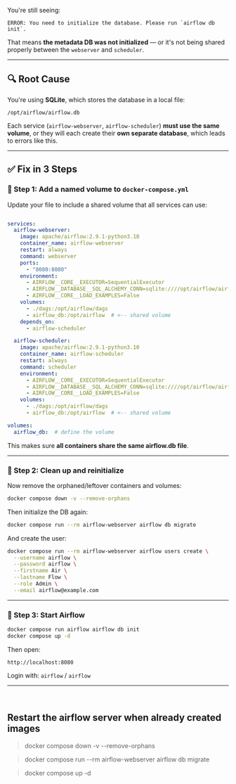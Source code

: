 You're still seeing:

```
ERROR: You need to initialize the database. Please run `airflow db init`.
```

That means **the metadata DB was not initialized** — or it's not being shared properly between the `webserver` and `scheduler`.

---

## 🔍 Root Cause

You're using **SQLite**, which stores the database in a local file:

```
/opt/airflow/airflow.db
```

Each service (`airflow-webserver`, `airflow-scheduler`) **must use the same volume**, or they will each create their **own separate database**, which leads to errors like this.

---

## ✅ Fix in 3 Steps

### 🔧 Step 1: Add a **named volume** to `docker-compose.yml`

Update your file to include a shared volume that all services can use:

```yaml

services:
  airflow-webserver:
    image: apache/airflow:2.9.1-python3.10
    container_name: airflow-webserver
    restart: always
    command: webserver
    ports:
      - "8080:8080"
    environment:
      - AIRFLOW__CORE__EXECUTOR=SequentialExecutor
      - AIRFLOW__DATABASE__SQL_ALCHEMY_CONN=sqlite:////opt/airflow/airflow.db
      - AIRFLOW__CORE__LOAD_EXAMPLES=False
    volumes:
      - ./dags:/opt/airflow/dags
      - airflow_db:/opt/airflow  # <-- shared volume
    depends_on:
      - airflow-scheduler

  airflow-scheduler:
    image: apache/airflow:2.9.1-python3.10
    container_name: airflow-scheduler
    restart: always
    command: scheduler
    environment:
      - AIRFLOW__CORE__EXECUTOR=SequentialExecutor
      - AIRFLOW__DATABASE__SQL_ALCHEMY_CONN=sqlite:////opt/airflow/airflow.db
      - AIRFLOW__CORE__LOAD_EXAMPLES=False
    volumes:
      - ./dags:/opt/airflow/dags
      - airflow_db:/opt/airflow  # <-- shared volume

volumes:
  airflow_db:  # define the volume
```

This makes sure **all containers share the same airflow\.db file**.

---

### 🔧 Step 2: Clean up and reinitialize

Now remove the orphaned/leftover containers and volumes:

```bash
docker compose down -v --remove-orphans
```

Then initialize the DB again:

```bash
docker compose run --rm airflow-webserver airflow db migrate
```

And create the user:

```bash
docker compose run --rm airflow-webserver airflow users create \
  --username airflow \
  --password airflow \
  --firstname Air \
  --lastname Flow \
  --role Admin \
  --email airflow@example.com
```

---

### 🚀 Step 3: Start Airflow

```bash
docker compose run airflow airflow db init
docker compose up -d
```

Then open:

```
http://localhost:8080
```

Login with: `airflow` / `airflow`

---

<br />

## Restart the airflow server when already created images

> docker compose down -v --remove-orphans

> docker compose run --rm airflow-webserver airflow db migrate

> docker compose up -d